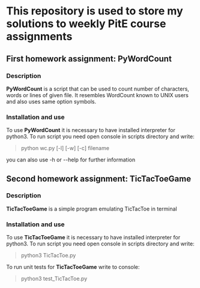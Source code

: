 # This repository is used to store my solutions to weekly PitE course assignments 

## First homework assignment: PyWordCount


### Description

**PyWordCount** is a script that can be used to count number of characters, words or lines of given file.
It resembles WordCount known to UNIX users and also uses same option symbols.

### Installation and use

To use **PyWordCount** it is necessary to have installed interpreter for python3. To run
script you need open console in scripts directory and write:
>python wc.py [-l] [-w] [-c] filename

you can also use -h or --help for further information

## Second homework assignment: TicTacToeGame

### Description

**TicTacToeGame** is a simple program emulating TicTacToe in terminal

### Installation and use

To use **TicTacToeGame** it is necessary to have installed interpreter for python3. To run
script you need open console in scripts directory and write:
>python3 TicTacToe.py

To run unit tests for **TicTacToeGame** write to console:
>python3 test_TicTacToe.py
